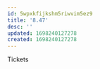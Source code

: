 ```yaml
---
id: 5wpxkfijkshm5riwvim5ez9
title: '8.47'
desc: ''
updated: 1698240127278
created: 1698240127278
---
```

Tickets 